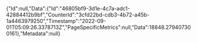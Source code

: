 ﻿{"Id":null,"Data":{"Id":"46805bf9-3d1e-4c7a-adc1-42884412b9bf","CounterId":"3cfd22bd-cdb3-4b72-a45b-1a4463979250","Timestamp":"2022-09-01T05:09:26.3378713Z","PageSpecificMetrics":null,"Data":18848.279407300161},"Metadata":null}